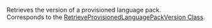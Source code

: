 Retrieves the version of a provisioned language pack.  
Corresponds to the [RetrieveProvisionedLanguagePackVersion Class](https://msdn.microsoft.com/library/microsoft.crm.sdk.messages.retrieveprovisionedlanguagepackversionrequest.aspx).
